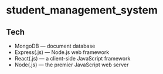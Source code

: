 # student_management_system
## Tech
- MongoDB — document database
- Express(.js) — Node.js web framework
- React(.js) — a client-side JavaScript framework
- Node(.js) — the premier JavaScript web server
